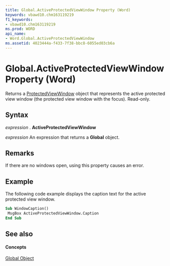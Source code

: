 ```yaml
---
title: Global.ActiveProtectedViewWindow Property (Word)
keywords: vbawd10.chm163119219
f1_keywords:
- vbawd10.chm163119219
ms.prod: WORD
api_name:
- Word.Global.ActiveProtectedViewWindow
ms.assetid: 4023444a-f433-7f38-bbc8-6055ed03cb6a
---
```



# Global.ActiveProtectedViewWindow Property (Word)

Returns a [ProtectedViewWindow](protectedviewwindow-object-word.md) object that represents the active protected view window (the protected view window with the focus). Read-only.


## Syntax

 _expression_ . **ActiveProtectedViewWindow**

 _expression_ An expression that returns a **Global** object.


## Remarks

If there are no windows open, using this property causes an error.


## Example

The following code example displays the caption text for the active protected view window.


```vb
Sub WindowCaption() 
 MsgBox ActiveProtectedViewWindow.Caption 
End Sub
```


## See also


#### Concepts


[Global Object](global-object-word.md)

